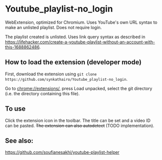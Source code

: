 # Youtube_playlist-no_login

WebExtension, optimized for Chromium. Uses YouTube's own URL syntax to make an unlisted playlist. Does not require login.

The playlist created is unlisted. Uses link query syntax as described in https://lifehacker.com/create-a-youtube-playlist-without-an-account-with-this-1688862486.

<!-- The playlist is saved in bookmarks. -->

## How to load the extension (developer mode)

First, download the extension using `git clone https://github.com/synkathairo/Youtube_playlist-no_login`.

Go to <chrome://extensions/>, press Load unpacked, select the git directory (i.e. the directory containing this file).

## To use

Click the extension icon in the toolbar. The title can be set and a video ID can be pasted. ~~The extension can also autodetect~~ (TODO implementation).

## See also:

https://github.com/soufianesakhi/youtube-playlist-helper 
